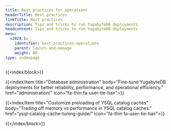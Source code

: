 ```yaml
---
title: Best practices for operations
headerTitle: Best practices
linkTitle: Best practices
description: Tips and tricks to run YugabyteDB deployments
headcontent: Tips and tricks to run YugabyteDB deployments
menu:
  v2024.1:
    identifier: best-practices-operations
    parent: launch-and-manage
    weight: 80
type: indexpage
---
```


{{<index/block>}}

  {{<index/item
    title="Database administration"
    body="Fine-tune YugabyteDB deployments for better reliability, performance, and operational efficiency."
    href="administration/"
    icon="fa-thin fa-user-tie-hair">}}

  {{<index/item
    title="Customize preloading of YSQL catalog caches"
    body="Trading off memory vs performance in YSQL catalog caches."
    href="ysql-catalog-cache-tuning-guide/"
    icon="fa-thin fa-user-tie-hair">}}

{{</index/block>}}
